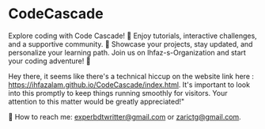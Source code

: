 # CodeCascade
Explore coding with Code Cascade! 🚀 Enjoy tutorials, interactive challenges, and a supportive community. 💬 Showcase your projects, stay updated, and personalize your learning path. Join us on Ihfaz-s-Organization and start your coding adventure! 🎉

Hey there,
it seems like there's a technical hiccup on the website link here : https://ihfazalam.github.io/CodeCascade/index.html. It's important to look into this promptly to keep things running smoothly for visitors. Your attention to this matter would be greatly appreciated!"

📧 How to reach me: 
experbdtwritter@gmail.com or zarictg@gmail.com.
